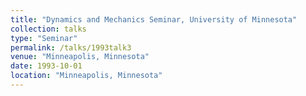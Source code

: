 ```yaml
---
title: "Dynamics and Mechanics Seminar, University of Minnesota"
collection: talks
type: "Seminar" 
permalink: /talks/1993talk3
venue: "Minneapolis, Minnesota"
date: 1993-10-01
location: "Minneapolis, Minnesota"
---
```


